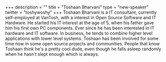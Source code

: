 +++
description = ""
title = "Toshaan Bharvani"
type = "new-speaker"
twitter = "toshywoshy"
+++
Toshaan Bharvani is a IT consultant, currently self-employed at VanTosh, with a interest in Open Source Software and IT Hardware. He started his IT interest at the age of 5, when his father gave him his first own PC components. Ever since he has been interested in IT hardware and IT software. In business, he tends to combine higher level applications with lower level systems. Toshaan has been involved for some time now in some open source projects and communities.
People that know Toshaan think he's a pretty cool dude, even though he falls asleep randomly when he hasn't slept enough which is always.